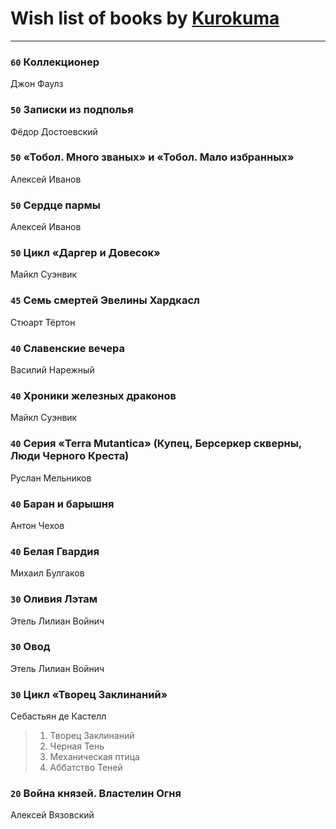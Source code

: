 # Wish list of books by [Kurokuma](https://plus.google.com/114867625557587940583)
---

### `60` Коллекционер
Джон Фаулз

### `50` Записки из подполья
Фёдор Достоевский

### `50` «Тобол. Много званых» и «Тобол. Мало избранных»
Алексей Иванов

### `50` Сердце пармы
Алексей Иванов

### `50` Цикл «Даргер и Довесок»
Майкл Суэнвик

### `45` Семь смертей Эвелины Хардкасл
Стюарт Тёртон

### `40` Славенские вечера
Василий Нарежный

### `40` Хроники железных драконов
Майкл Суэнвик

### `40` Серия «Terra Mutantica» (Купец, Берсеркер скверны, Люди Черного Креста)
Руслан Мельников

### `40` Баран и барышня
Антон Чехов

### `40` Белая Гвардия
Михаил Булгаков

### `30` Оливия Лэтам
Этель Лилиан Войнич

### `30` Овод
Этель Лилиан Войнич

### `30` Цикл «Творец Заклинаний»
Себастьян де Кастелл
> 1) Творец Заклинаний 
> 2) Черная Тень
> 3) Механическая птица
> 4) Аббатство Теней

### `20` Война князей. Властелин Огня
Алексей Вязовский

